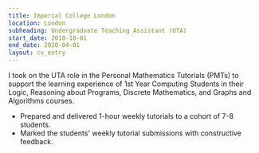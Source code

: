 ```yaml
---
title: Imperial College London
location: London
subheading: Undergraduate Teaching Assistant (UTA)
start_date: 2018-10-01
end_date: 2020-04-01
layout: cv_entry
---
```


I took on the UTA role in the 
Personal Mathematics Tutorials (PMTs) 
to support the learning experience of 
1st Year Computing Students in their
Logic, Reasoning about Programs,
Discrete Mathematics, and
Graphs and Algorithms courses.

* Prepared and delivered 1-hour weekly 
tutorials to a cohort of 7-8 students.
* Marked the students' weekly tutorial submissions with constructive feedback.